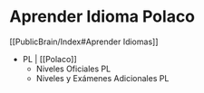 # Aprender Idioma Polaco

[[PublicBrain/Index#Aprender Idiomas]]

  
* PL | [[Polaco]]
	* Niveles Oficiales PL
	* Niveles y Exámenes Adicionales PL